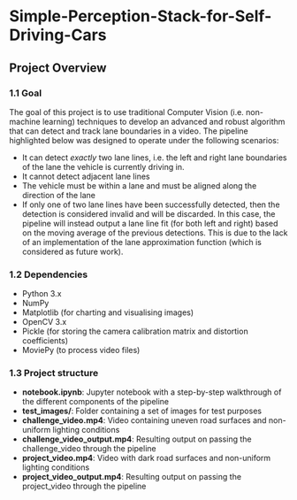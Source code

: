 # Simple-Perception-Stack-for-Self-Driving-Cars
## Project Overview

### 1.1 Goal
The goal of this project is to use traditional Computer Vision (i.e. non-machine learning) techniques to develop an advanced and robust algorithm that can detect and track lane boundaries in a video. The pipeline highlighted below was designed to operate under the following scenarios:

* It can detect *exactly* two lane lines, i.e. the left and right lane boundaries of the lane the vehicle is currently driving in.
* It cannot detect adjacent lane lines
* The vehicle must be within a lane and must be aligned along the direction of the lane
* If only one of two lane lines have been successfully detected, then the detection is considered invalid and will be discarded. In this case, the pipeline will instead output a lane line fit (for both left and right) based on the moving average of the previous detections. This is due to the lack of an implementation of the lane approximation function (which is considered as future work).

### 1.2 Dependencies

* Python 3.x
* NumPy
* Matplotlib (for charting and visualising images)
* OpenCV 3.x
* Pickle (for storing the camera calibration matrix and distortion coefficients)
* MoviePy (to process video files)

### 1.3 Project structure

* **notebook.ipynb**: Jupyter notebook with a step-by-step walkthrough of the different components of the pipeline 
* **test_images/**: Folder containing a set of images for test purposes
* **challenge_video.mp4**: Video containing uneven road surfaces and non-uniform lighting conditions
* **challenge_video_output.mp4**: Resulting output on passing the challenge_video through the pipeline
* **project_video.mp4**: Video with dark road surfaces and non-uniform lighting conditions
* **project_video_output.mp4**: Resulting output on passing the project_video through the pipeline
